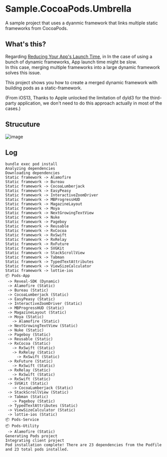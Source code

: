 # Sample.CocoaPods.Umbrella

A sample project that uses a dyanmic framework that links multiple static frameworks from CocoaPods.

## What's this?

Regarding [Reducing Your App's Launch Time](https://developer.apple.com/documentation/xcode/improving_your_app_s_performance/reducing_your_app_s_launch_time), in In the case of using a bunch of dynamic frameworks, App launch time might be slow.  
In this case, merging multiple frameworks into a large dynamic framework solves this issue.

This project shows you how to create a merged dynamic framework with building pods as a static-framework.

(From iOS13, Thanks to Apple unlocked the limitation of dyld3 for the third-party application, we don't need to do this approach actually in most of the cases.)

## Strucuture

![image](https://user-images.githubusercontent.com/1888355/103131733-41c7cb80-46e5-11eb-91fe-8f497ff0016c.png)

## Log

```
bundle exec pod install
Analyzing dependencies
Downloading dependencies
Static framework -> Alamofire
Static framework -> Bureau
Static framework -> CocoaLumberjack
Static framework -> EasyPeasy
Static framework -> InteractiveZoomDriver
Static framework -> MBProgressHUD
Static framework -> MagazineLayout
Static framework -> Moya
Static framework -> NextGrowingTextView
Static framework -> Nuke
Static framework -> Pageboy
Static framework -> Reusable
Static framework -> RxCocoa
Static framework -> RxSwift
Static framework -> RxRelay
Static framework -> RxFuture
Static framework -> SVGKit
Static framework -> StackScrollView
Static framework -> Tabman
Static framework -> TypedTextAttributes
Static framework -> ViewSizeCalculator
Static framework -> lottie-ios
📦 Pods-App
 -> Reveal-SDK (Dynamic)
 -> Alamofire (Static)
 -> Bureau (Static)
 -> CocoaLumberjack (Static)
 -> EasyPeasy (Static)
 -> InteractiveZoomDriver (Static)
 -> MBProgressHUD (Static)
 -> MagazineLayout (Static)
 -> Moya (Static)
   -> Alamofire (Static)
 -> NextGrowingTextView (Static)
 -> Nuke (Static)
 -> Pageboy (Static)
 -> Reusable (Static)
 -> RxCocoa (Static)
   -> RxSwift (Static)
   -> RxRelay (Static)
     -> RxSwift (Static)
 -> RxFuture (Static)
   -> RxSwift (Static)
 -> RxRelay (Static)
   -> RxSwift (Static)
 -> RxSwift (Static)
 -> SVGKit (Static)
   -> CocoaLumberjack (Static)
 -> StackScrollView (Static)
 -> Tabman (Static)
   -> Pageboy (Static)
 -> TypedTextAttributes (Static)
 -> ViewSizeCalculator (Static)
 -> lottie-ios (Static)
📦 Pods-Service
📦 Pods-Utility
 -> Alamofire (Static)
Generating Pods project
Integrating client project
Pod installation complete! There are 23 dependencies from the Podfile and 23 total pods installed.
```
